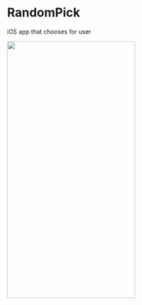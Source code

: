 # RandomPick
iOS app that chooses for user

<img src="https://i.ibb.co/tzxfGhL/Demo.gif" width="300" height="600" />
